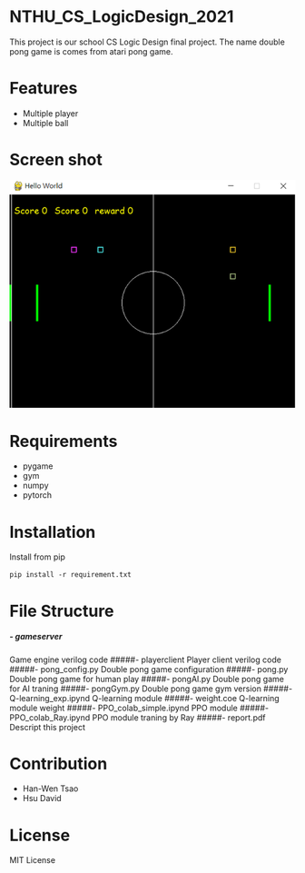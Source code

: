 # NTHU_CS_LogicDesign_2021
This project is our school CS Logic Design final project. The name double pong game is comes from atari pong game.
# Features
- Multiple player
- Multiple ball
# Screen shot
![image](https://github.com/grorge123/NTHU_CS_LogicDesign_2021/blob/main/ScreenShot/aCSu4B7.png?raw=true)
# Requirements
- pygame
- gym
- numpy
- pytorch
# Installation
Install from pip
```
pip install -r requirement.txt
```
# File Structure

##### - gameserver
Game engine verilog code
#####- playerclient
Player client verilog code
#####- pong_config.py
Double pong game configuration
#####- pong.py
Double pong game for human play
#####- pongAI.py
Double pong game for AI traning
#####- pongGym.py
Double pong game gym version
#####- Q-learning_exp.ipynd
Q-learning module
#####- weight.coe
Q-learning module weight 
#####- PPO_colab_simple.ipynd
PPO module
#####- PPO_colab_Ray.ipynd
PPO module traning by Ray
#####- report.pdf
Descript this project
# Contribution
- Han-Wen Tsao
- Hsu David
# License
MIT License
